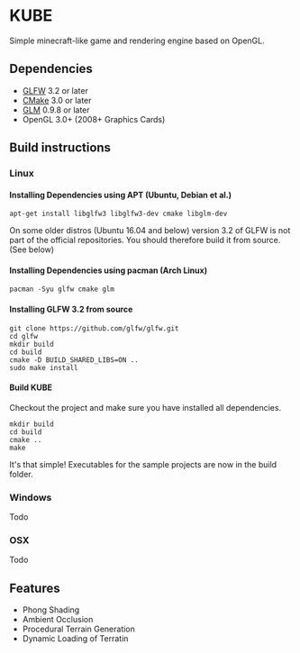 # KUBE
Simple minecraft-like game and rendering engine based on OpenGL.

## Dependencies
* [GLFW](http://www.glfw.org) 3.2 or later
* [CMake](https://cmake.org) 3.0 or later
* [GLM](http://glm.g-truc.net) 0.9.8 or later
* OpenGL 3.0+ (2008+ Graphics Cards)

## Build instructions
### Linux
#### Installing Dependencies using APT (Ubuntu, Debian et al.)
```
apt-get install libglfw3 libglfw3-dev cmake libglm-dev
```
On some older distros (Ubuntu 16.04 and below) version 3.2 of GLFW is not part of the official repositories. You should therefore build it from source. (See below)

#### Installing Dependencies using pacman (Arch Linux)
```
pacman -Syu glfw cmake glm
```

#### Installing GLFW 3.2 from source
```
git clone https://github.com/glfw/glfw.git
cd glfw
mkdir build
cd build
cmake -D BUILD_SHARED_LIBS=ON ..
sudo make install
```

#### Build KUBE
Checkout the project and make sure you have installed all dependencies.

```
mkdir build
cd build
cmake ..
make
```

It's that simple! Executables for the sample projects are now in the build folder.

### Windows
Todo
### OSX
Todo

## Features
* Phong Shading
* Ambient Occlusion
* Procedural Terrain Generation
* Dynamic Loading of Terratin
